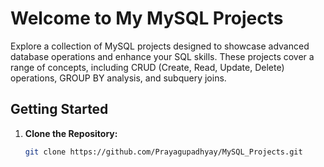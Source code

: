 # Welcome to My MySQL Projects

Explore a collection of MySQL projects designed to showcase advanced database operations and enhance your SQL skills. These projects cover a range of concepts, including CRUD (Create, Read, Update, Delete) operations, GROUP BY analysis, and subquery joins.

## Getting Started

1. **Clone the Repository:**
   ```bash
   git clone https://github.com/Prayagupadhyay/MySQL_Projects.git
